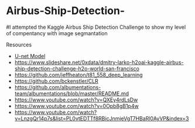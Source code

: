 # Airbus-Ship-Detection-
#I attempted the Kaggle Airbus Ship Detection Challenge to show my level of compentancy with image segmantation


Resources 
* [U-net Model](https://www.kaggle.com/code/hmendonca/u-net-model-with-submission)
* https://www.slideshare.net/0xdata/dmitry-larko-h2oai-kaggle-airbus-ship-detection-challenge-h2o-world-san-francisco
* https://github.com/jeffheaton/t81_558_deep_learning
* https://github.com/bckenstler/CLR
* https://github.com/albumentations-team/albumentations/blob/master/README.md
* https://www.youtube.com/watch?v=QXEy4rdLsDw
* https://www.youtube.com/watch?v=0Opb8gB1p4w
* https://www.youtube.com/watch?v=LnzgQr14p7s&list=PL0vtEDTTf8RBicJnmjeVgT7HBaRl0AyVP&index=3
